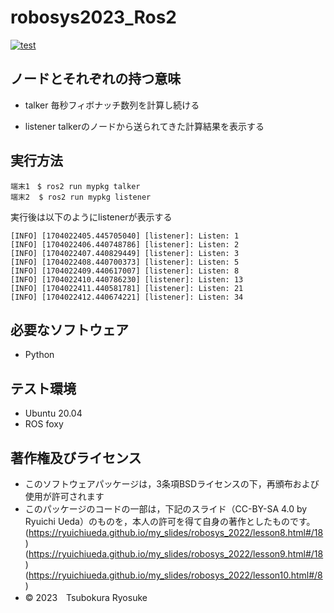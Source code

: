 # robosys2023_Ros2
[![test](https://github.com/tsubokuraryosuke/robosys2023_ROS2/actions/workflows/test.yml/badge.svg)](https://github.com/tsubokuraryosuke/robosys2023_ROS2/actions/workflows/test.yml)

## ノードとそれぞれの持つ意味
* talker
毎秒フィボナッチ数列を計算し続ける

* listener
talkerのノードから送られてきた計算結果を表示する


## 実行方法
```
端末1　$ ros2 run mypkg talker　
端末2  $ ros2 run mypkg listener
```
実行後は以下のようにlistenerが表示する
```
[INFO] [1704022405.445705040] [listener]: Listen: 1
[INFO] [1704022406.440748786] [listener]: Listen: 2
[INFO] [1704022407.440829449] [listener]: Listen: 3
[INFO] [1704022408.440700373] [listener]: Listen: 5
[INFO] [1704022409.440617007] [listener]: Listen: 8
[INFO] [1704022410.440786230] [listener]: Listen: 13
[INFO] [1704022411.440581781] [listener]: Listen: 21
[INFO] [1704022412.440674221] [listener]: Listen: 34
```

## 必要なソフトウェア
* Python

## テスト環境
* Ubuntu 20.04
* ROS foxy

## 著作権及びライセンス
* このソフトウェアパッケージは，3条項BSDライセンスの下，再頒布および使用が許可されます
* このパッケージのコードの一部は，下記のスライド（CC-BY-SA 4.0 by Ryuichi Ueda）のものを，本人の許可を得て自身の著作としたものです。
(https://ryuichiueda.github.io/my_slides/robosys_2022/lesson8.html#/18)
(https://ryuichiueda.github.io/my_slides/robosys_2022/lesson9.html#/18)
(https://ryuichiueda.github.io/my_slides/robosys_2022/lesson10.html#/8)
* © 2023　Tsubokura Ryosuke
